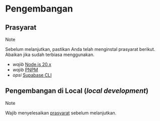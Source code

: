 # Pengembangan

## Prasyarat
> [!NOTE]
> Sebelum melanjutkan, pastikan Anda telah menginstal prasyarat berikut. Abaikan jika sudah terbiasa menggunakan.

* *wajib* [Node.js 20.x](https://nodejs.org/en/download/package-manager)
* *wajib* [PNPM](https://pnpm.io/installation)
* *opsi* [Supabase CLI](https://supabase.com/docs/guides/cli/getting-started)

## Pengembangan di Local (*local development*)
> [!NOTE]
> Wajib menyelesaikan [prasyarat](#prasyarat) sebelum melanjutkan.
